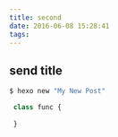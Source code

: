 ```yaml
---
title: second
date: 2016-06-08 15:28:41
tags:
---
```

## send title

``` bash
$ hexo new "My New Post"
```
``` js
 class func {
     
 }
```

